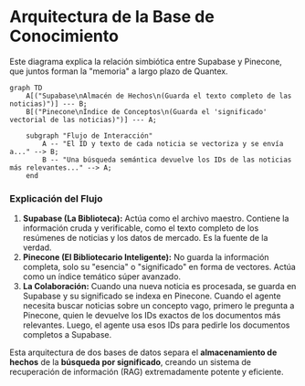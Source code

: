 # Arquitectura de la Base de Conocimiento

Este diagrama explica la relación simbiótica entre Supabase y Pinecone, que juntos forman la "memoria" a largo plazo de Quantex.

```mermaid
graph TD
    A[("Supabase\nAlmacén de Hechos\n(Guarda el texto completo de las noticias)")] --- B;
    B[("Pinecone\nÍndice de Conceptos\n(Guarda el 'significado' vectorial de las noticias)")] --- A;

    subgraph "Flujo de Interacción"
        A -- "El ID y texto de cada noticia se vectoriza y se envía a..." --> B;
        B -- "Una búsqueda semántica devuelve los IDs de las noticias más relevantes..." --> A;
    end
```

### Explicación del Flujo

1.  **Supabase (La Biblioteca):** Actúa como el archivo maestro. Contiene la información cruda y verificable, como el texto completo de los resúmenes de noticias y los datos de mercado. Es la fuente de la verdad.
2.  **Pinecone (El Bibliotecario Inteligente):** No guarda la información completa, solo su "esencia" o "significado" en forma de vectores. Actúa como un índice temático súper avanzado.
3.  **La Colaboración:** Cuando una nueva noticia es procesada, se guarda en Supabase y su significado se indexa en Pinecone. Cuando el agente necesita buscar noticias sobre un concepto vago, primero le pregunta a Pinecone, quien le devuelve los IDs exactos de los documentos más relevantes. Luego, el agente usa esos IDs para pedirle los documentos completos a Supabase.

Esta arquitectura de dos bases de datos separa el **almacenamiento de hechos** de la **búsqueda por significado**, creando un sistema de recuperación de información (RAG) extremadamente potente y eficiente.